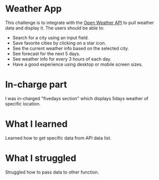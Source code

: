# Weather App

This challenge is to integrate with the [Open Weather API]() to pull weather data and display it. The users should be able to:

- Search for a city using an input field.
- Save favorite cities by clicking on a star icon.
- See the current weather info based on the selected city.
- See forecast for the next 5 days.
- See weather info for every 3 hours of each day.
- Have a good experience using desktop or mobile screen sizes.


# In-charge part

I was in-charged "fivedays section" which displays 5days weather of specific location.

# What I learned

Learned how to get specific data from API data list.

# What I struggled

Struggled how to pass data to other function.